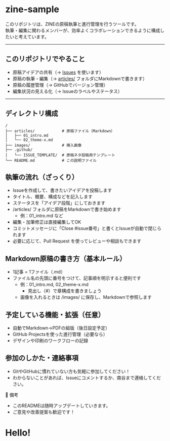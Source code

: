 # zine-sample

このリポジトリは、ZINEの原稿執筆と進行管理を行うツールです。  
執筆・編集に関わるメンバーが、効率よくコラボレーションできるように構成したいと考えています。

---

## このリポジトリでやること
- 原稿アイデアの共有（→ [Issues](../../issues) を使います）
- 原稿の執筆・編集（→ [articles/](./articles) フォルダにMarkdownで書きます）
- 原稿の履歴管理（→ GitHubでバージョン管理）
- 編集状況の見える化（→ Issueのラベルやステータス）
---

## ディレクトリ構成

```
/
├── articles/            # 原稿ファイル（Markdown）
│   ├── 01_intro.md
│   └── 02_theme-x.md
├── images/              # 挿入画像
├── .github/
│   └── ISSUE_TEMPLATE/  # 原稿ネタ投稿用テンプレート
└── README.md            # この説明ファイル
```

## 執筆の流れ（ざっくり）

* Issueを作成して、書きたいアイデアを投稿します
* タイトル、概要、構成などを記入します
* ステータスを「アイデア段階」にしておきます
* /articles/ フォルダに原稿をMarkdownで書き始めます
  * 例：01_intro.md など
* 編集・加筆修正は直接編集してOK
* コミットメッセージに「Close #issue番号」と書くとIssueが自動で閉じられます
* 必要に応じて、Pull Request を使ってレビューや相談もできます
  
## Markdown原稿の書き方（基本ルール）
* 1記事 = 1ファイル（.md）
* ファイル名の先頭に番号をつけて、記事順を明示すると便利です
  * 例：01_intro.md, 02_theme-x.md
    * 見出し（#）で章構成を書きましょう
  * 画像を入れるときは /images/ に保存し、Markdownで参照します

## 予定している機能・拡張（任意）
* 自動でMarkdown→PDFの組版（後日設定予定）
* GitHub Projectsを使った進行管理（必要なら）
* デザインや印刷のワークフローの記録

## 参加のしかた・連絡事項
* GitやGitHubに慣れていない方も気軽に参加してください！
* わからないことがあれば、Issueにコメントするか、南谷まで連絡してください。
  
📌 備考
* このREADMEは随時アップデートしていきます。
* ご意見や改善提案も歓迎です！

# Hello!
